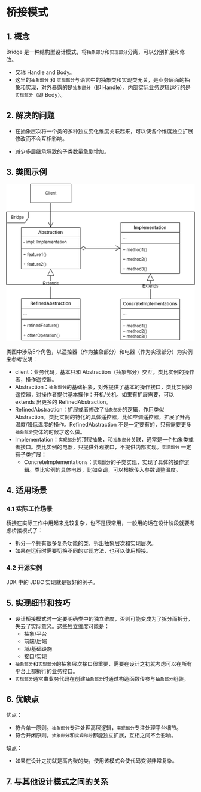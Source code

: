 # 桥接模式
## 1. 概念
Bridge 是一种结构型设计模式，将`抽象部分`和`实现部分`分离，可以分别扩展和修改。
* 又称 Handle and Body。
* 这里的`抽象部分` 和 `实现部分`与语言中的抽象类和实现类无关，是业务层面的抽象和实现，对外暴露的是`抽象部分`（即 Handle），内部实际业务逻辑运行的是`实现部分`（即 Body）。


## 2. 解决的问题
* 在抽象层次将一个类的多种独立变化维度关联起来，可以使各个维度独立扩展修改而不会互相影响。

* 减少多层继承导致的子类数量急剧增加。

## 3. 类图示例
![bridge.drawio.png](../../resource/design_pattern/bridge.drawio.png)

类图中涉及5个角色，以遥控器（作为抽象部分）和电器（作为实现部分）为实例来参考说明：
* client：业务代码，基本只和 Abstraction（抽象部分）交互。类比实例的操作者，操作遥控器。
* Abstraction：`抽象部分`的基础抽象，对外提供了基本的操作接口，类比实例的遥控器，对操作者提供基本操作：开机/关机。如果有扩展需要，可以 extends 出更多的 RefinedAbstraction。
* RefinedAbstraction：扩展或者修改了`抽象部分`的逻辑，作用类似 Abstraction。类比实例的特化的具体遥控器，比如空调遥控器，扩展了升高温度/降低温度的操作。RefinedAbstraction 不是一定要有的，只有需要更多`抽象部分`变体的时候才这么做。
* Implementation：`实现部分`的顶层抽象，和`抽象部分`关联，通常是一个抽象类或者接口。类比实例的电器，只提供外观接口，不提供内部实现。`实现部分` 一定有子类扩展：
  * ConcreteImplementations：`实现部分`的子类实现，实现了具体的操作逻辑。类比实例的具体电器，比如空调，可以根据传入参数调整温度。


## 4. 适用场景
### 4.1 实际工作场景
桥接在实际工作中用起来比较复杂，也不是很常用，一般用的话在设计阶段就要考虑桥接模式了：
* 拆分一个拥有很多复杂功能的类，拆出抽象层次和实现层次。
* 如果在运行时需要切换不同的实现方法，也可以使用桥接。

### 4.2 开源实例
JDK 中的 JDBC 实现就是很好的例子。

## 5. 实现细节和技巧
* 设计桥接模式时一定要明确类中的独立维度，否则可能变成为了拆分而拆分，失去了实际意义。这些独立维度可能是：
  * 抽象/平台
  * 前端/后端
  * 域/基础设施
  * 接口/实现
* `抽象部分`和`实现部分`的抽象层次接口很重要，需要在设计之初就考虑可以在所有平台上都执行的业务接口。
* `实现部分`通常由业务代码在创建`抽象部分`时通过构造函数传参与`抽象部分`组装。

## 6. 优缺点
优点：
* 符合单一原则。`抽象部分`专注处理高层逻辑，`实现部分`专注处理平台细节。
* 符合开闭原则。`抽象部分`和`实现部分`都能独立扩展，互相之间不会影响。

缺点：
* 如果在设计之初就是高内聚的类，使用该模式会使代码变得非常复杂。

## 7. 与其他设计模式之间的关系
